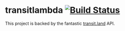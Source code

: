 # transitlambda [![Build Status](https://travis-ci.org/amsross/transitlambda.svg?branch=master)](https://travis-ci.org/amsross/transitlambda)

This project is backed by the fantastic [transit.land](https://transit.land/an-open-project/) API.

